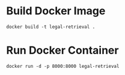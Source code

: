 # Build Docker Image
```
docker build -t legal-retrieval .
```

# Run Docker Container
```
docker run -d -p 8000:8000 legal-retrieval
```